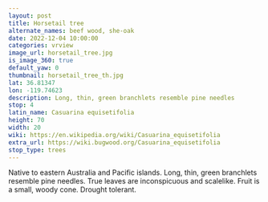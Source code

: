 ```yaml
---
layout: post
title: Horsetail tree
alternate_names: beef wood, she-oak
date: 2022-12-04 10:00:00
categories: vrview
image_url: horsetail_tree.jpg
is_image_360: true
default_yaw: 0
thumbnail: horsetail_tree_th.jpg
lat: 36.81347
lon: -119.74623
description: Long, thin, green branchlets resemble pine needles
stop: 4
latin_name: Casuarina equisetifolia
height: 70
width: 20
wiki: https://en.wikipedia.org/wiki/Casuarina_equisetifolia
extra_url: https://wiki.bugwood.org/Casuarina_equisetifolia
stop_type: trees
---
```

Native to eastern Australia and Pacific islands. Long, thin, green branchlets resemble pine needles. True leaves are inconspicuous and scalelike. Fruit is a small, woody cone. Drought​ ​tolerant.

